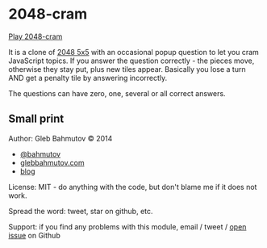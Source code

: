 # 2048-cram

[Play 2048-cram](http://glebbahmutov.com/2048-cram/)

It is a clone of [2048 5x5](https://github.com/bahmutov/2048)
with an occasional popup question to let you cram JavaScript topics.
If you answer the question correctly - the pieces move, otherwise
they stay put, plus new tiles appear. Basically you lose a turn AND
get a penalty tile by answering incorrectly.

The questions can have zero, one, several or all correct answers.

## Small print

Author: Gleb Bahmutov &copy; 2014

* [@bahmutov](https://twitter.com/bahmutov)
* [glebbahmutov.com](http://glebbahmutov.com)
* [blog](http://bahmutov.calepin.co/)

License: MIT - do anything with the code, but don't blame me if it does not work.

Spread the word: tweet, star on github, etc.

Support: if you find any problems with this module, email / tweet /
[open issue](https://github.com/bahmutov/2048-cram/issues) on Github

